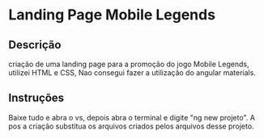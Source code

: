 # Landing Page Mobile Legends
## Descrição

criação de uma landing page para a promoção do jogo Mobile Legends, utilizei HTML e CSS, Nao consegui fazer a utilização do angular materials.

## Instruções

Baixe tudo e abra o vs, depois abra o terminal e digite "ng new projeto". A pos a criação substitua os arquivos criados pelos arquivos desse projeto. 
